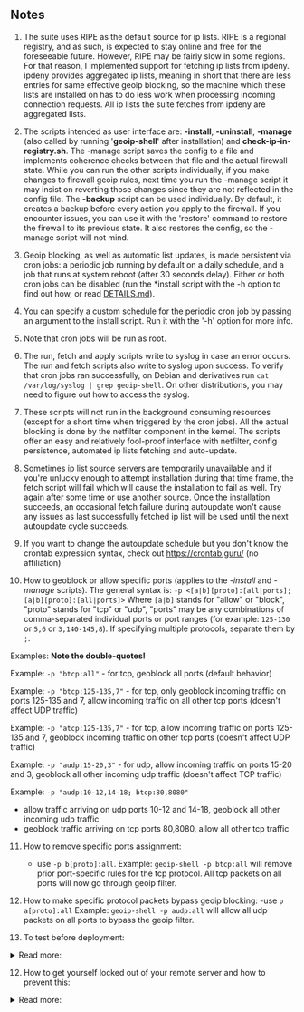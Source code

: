 ## **Notes**
1) The suite uses RIPE as the default source for ip lists. RIPE is a regional registry, and as such, is expected to stay online and free for the foreseeable future. However, RIPE may be fairly slow in some regions. For that reason, I implemented support for fetching ip lists from ipdeny. ipdeny provides aggregated ip lists, meaning in short that there are less entries for same effective geoip blocking, so the machine which these lists are installed on has to do less work when processing incoming connection requests. All ip lists the suite fetches from ipdeny are aggregated lists.

2) The scripts intended as user interface are: **-install**, **-uninstall**, **-manage** (also called by running '**geoip-shell**' after installation) and **check-ip-in-registry.sh**. The -manage script saves the config to a file and implements coherence checks between that file and the actual firewall state. While you can run the other scripts individually, if you make changes to firewall geoip rules, next time you run the -manage script it may insist on reverting those changes since they are not reflected in the config file. The **-backup** script can be used individually. By default, it creates a backup before every action you apply to the firewall. If you encounter issues, you can use it with the 'restore' command to restore the firewall to its previous state. It also restores the config, so the -manage script will not mind.

3) Geoip blocking, as well as automatic list updates, is made persistent via cron jobs: a periodic job running by default on a daily schedule, and a job that runs at system reboot (after 30 seconds delay). Either or both cron jobs can be disabled (run the *install script with the -h option to find out how, or read [DETAILS.md](/Documentation/DETAILS.md)).

4) You can specify a custom schedule for the periodic cron job by passing an argument to the install script. Run it with the '-h' option for more info.

5) Note that cron jobs will be run as root.

6) The run, fetch and apply scripts write to syslog in case an error occurs. The run and fetch scripts also write to syslog upon success. To verify that cron jobs ran successfully, on Debian and derivatives run `cat /var/log/syslog | grep geoip-shell`. On other distributions, you may need to figure out how to access the syslog.

7) These scripts will not run in the background consuming resources (except for a short time when triggered by the cron jobs). All the actual blocking is done by the netfilter component in the kernel. The scripts offer an easy and relatively fool-proof interface with netfilter, config persistence, automated ip lists fetching and auto-update.

8) Sometimes ip list source servers are temporarily unavailable and if you're unlucky enough to attempt installation during that time frame, the fetch script will fail which will cause the installation to fail as well. Try again after some time or use another source. Once the installation succeeds, an occasional fetch failure during autoupdate won't cause any issues as last successfully fetched ip list will be used until the next autoupdate cycle succeeds.

9) If you want to change the autoupdate schedule but you don't know the crontab expression syntax, check out https://crontab.guru/ (no affiliation)

10) How to geoblock or allow specific ports (applies to the _-install_ and _-manage_ scripts).
    The general syntax is: `-p <[a|b][proto]:[all|ports];[a|b][proto]:[all|ports]>`
    Where `[a|b]` stands for "allow" or "block", "proto" stands for "tcp" or "udp", "ports" may be any combinations of comma-separated individual ports or port ranges (for example: `125-130` or `5,6` or `3,140-145,8`).
    If specifying multiple protocols, separate them by `;`.

Examples:
**Note the double-quotes!**

Example: `-p "btcp:all"` - for tcp, geoblock all ports (default behavior)

Example: `-p "btcp:125-135,7"` - for tcp, only geoblock incoming traffic on ports 125-135 and 7, allow incoming traffic on all other tcp ports (doesn't affect UDP traffic)

Example: `-p "atcp:125-135,7"` - for tcp, allow incoming traffic on ports 125-135 and 7, geoblock incoming traffic on other tcp ports (doesn't affect UDP traffic)

Example: `-p "audp:15-20,3"` - for udp, allow incoming traffic on ports 15-20 and 3, geoblock all other incoming udp traffic (doesn't affect TCP traffic)

Example: `-p "audp:10-12,14-18; btcp:80,8080"`
- allow traffic arriving on udp ports 10-12 and 14-18, geoblock all other incoming udp traffic
- geoblock traffic arriving on tcp ports 80,8080, allow all other tcp traffic

11) How to remove specific ports assignment:
    - use `-p b[proto]:all`.
	Example: `geoip-shell -p btcp:all` will remove prior port-specific rules for the tcp protocol. All tcp packets on all ports will now go through geoip filter.

12) How to make specific protocol packets bypass geoip blocking:
    -use `p a[proto]:all`
	Example: `geoip-shell -p audp:all` will allow all udp packets on all ports to bypass the geoip filter.

13) To test before deployment:
<details> <summary>Read more:</summary>
  
- You can run the install script with the "-k" (noblock) option to apply all actions except actually blocking incoming connections. This way you can make sure no errors are encountered and check the resulting firewall config before commiting to actual blocking. To enable blocking later, use the *manage script.
- You can run the install script with the "-n" option to skip creating the reboot cron job which implements persistence and with the '-s disable' option to skip creating the autoupdate cron job. This way, a simple machine restart should undo all changes made to the firewall (unless you have some software that restores firewall settings after reboot). For example: `sh geoip-shell-install -c <country_code> -m whitelist -n -s disable`. To enable persistence and autoupdate later, reinstall without both options.

</details>

12) How to get yourself locked out of your remote server and how to prevent this:
<details> <summary>Read more:</summary>
  
There are 3 ways to get yourself locked out of your remote server with this suite:
- install in whitelist mode without including your country in the whitelist
- install in whitelist mode and later remove your country from the whitelist
- Blacklist your country (either during installation or later)

The -manage script will warn you in each of these situations and wait for your input (you can press Y and do it anyway), but that depends on you correctly specifying your country code during installation. The -install script will ask you about it. If you prefer, you can skip by pressing Enter - that will disable this feature. If you do provide the -install script your country code, it will be added to the config file on your machine and the -manage script will read the value and perform the necessary checks, during installation or later when you want to make changes to the blacklist/whitelist.

</details>
